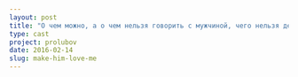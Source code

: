 ```yaml
---
layout: post
title: "О чем можно, а о чем нельзя говорить с мужчиной, чего нельзя делать, а что нужно, чтобы я была счастлива, он меня не бросил и любил меня"
type: cast
project: prolubov
date: 2016-02-14
slug: make-him-love-me
---
```

